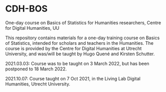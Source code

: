 # CDH-BOS
One-day course on Basics of Statistics for Humanities researchers, Centre for Digital Humanities, UU

This repository contains materials for a one-day training course on Basics of Statistics, intended for scholars and teachers in the Humanities. The course is provided by the Centre for Digital Humanities at Utrecht University, and was/will be taught by Hugo Quené and Kirsten Schutter. 

2021.03.03: Course was to be taught on 3 March 2022, but has been postponed to 18 March 2022. 

2021.10.07: Course taught on 7 Oct 2021, in the Living Lab Digital Humanities, Utrecht University.
